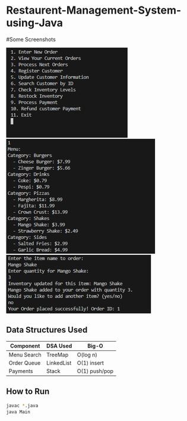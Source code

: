 # Restaurent-Management-System-using-Java

#Some Screenshots

![Before/After](images/mainmenu.png)
![Before/After](images/foodmenu.png)
![Before/After](images/orderplacement.png)

## Data Structures Used
| Component       | DSA Used      | Big-O       |
|----------------|---------------|-------------|
| Menu Search    | TreeMap       | O(log n)    |
| Order Queue    | LinkedList    | O(1) insert |
| Payments       | Stack         | O(1) push/pop |

## How to Run
```bash
javac *.java
java Main
